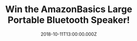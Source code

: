 ---
campaign-uuid: "c-3c0797c1-2e11-4f14-9d10-2660b3214ddf"
type: "Competition"
category: "Technology"
date: "2018-10-11T13:00:00.000Z"
end-date: "2018-11-11T23:59:00.000Z"
disable-form: false
is_promoted: false
has_entry_page: true
title: "Win the AmazonBasics Large Portable Bluetooth Speaker!"
competition-description: "<p>Get ready to turn up the volume of your music, films,\
  \ or voice calls with this large Bluetooth speaker from AmazonBasics. The loudest\
  \ speaker to date that lets you share music and calls with your friends, hands-free.</p>\n\
  <p>Want to treat yourself? Enter below for a chance to win!</p>\n"
hero-header: "Win the AmazonBasics Large Portable Bluetooth Speaker!"
terms-confirmation: "N/A"
banner-img: "https://assets.expresslyapp.com/asset-93f7afe6-c2a6-4827-9789-6858db45b8fd.jpg"
logo-left-href: "aaa.nme.com"
logo-left-image: "https://assets.expresslyapp.com/asset-4c7ba81f-7269-42f9-9cb5-b26e2a6a807f.jpg"
logo-left-title: "NME AAA"
bg-image-hero: "https://assets.expresslyapp.com/asset-733089e5-4592-483f-8aa7-6a71718a4802.jpg"
bg-image-first: "https://assets.expresslyapp.com/asset-e37068e3-06b8-4fd3-8939-0fa1e75697d4.jpg"
section1-content: "</p>Listen to your favourite tunes and films from your phone, tablet,\
  \ or laptop. This amazing AmazonBasics speaker connects to nearly all Bluetooth\
  \ devices using Bluetooth 4.0 technology.</p><p>The speaker is amazingly portable\
  \ and so loud and powerful enough that you can go to the beach and still hear your\
  \ music! Take the speaker on your next big trip, to the park, or just the next room!</p>\n\
  <p>Enter the form below and get ready to enjoy the AmazonBasics Large Portable Bluetooth\
  \ Speaker everywhere you go!</p>\n"
entry-title: "Win the AmazonBasics Large Portable Bluetooth Speaker!"
entry-content: "<p>Enter the draw to win the AmazonBasics Large Portable Bluetooth\
  \ Speaker by completing the form below before 23:59 on 11th of November 2018.</p>\n"
has-winner: false
prize-description: "The AmazonBasics Large Portable Bluetooth Speaker!"
special-conditions: "Multiple entries are allowed up to one every day.\r\nThis competition\
  \ is also available on: https://http://club.expressly.io/competitions/amazon-bluetooth-speaker"
country-restrictions:
- "GB"
---
